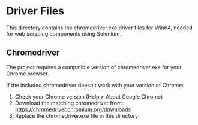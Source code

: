 # Driver Files

This directory contains the chromedriver.exe driver files for Win64, needed for web scraping components using Selenium.

## Chromedriver

The project requires a compatible version of chromedriver.exe for your Chrome browser.

If the included chromedriver doesn't work with your version of Chrome:

1. Check your Chrome version (Help > About Google Chrome)
2. Download the matching chromedriver from: https://chromedriver.chromium.org/downloads
3. Replace the chromedriver.exe file in this directory
